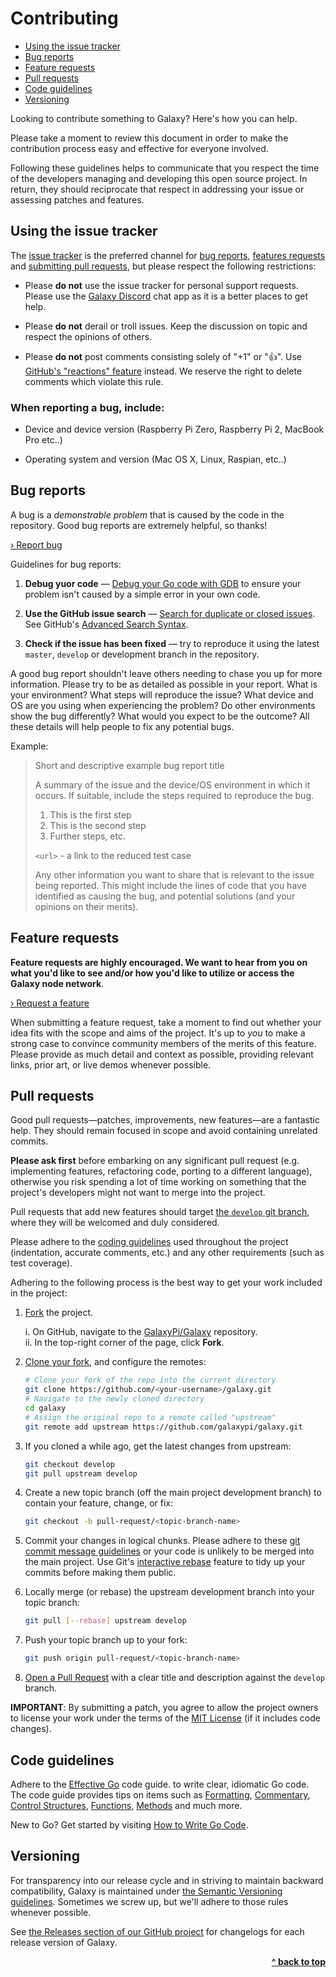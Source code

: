 # Contributing

- [Using the issue tracker](#using-the-issue-tracker)
- [Bug reports](#bug-reports)
- [Feature requests](#feature-requests)
- [Pull requests](#pull-requests)
- [Code guidelines](#code-guidelines)
- [Versioning](#versioning)

Looking to contribute something to Galaxy? Here's how you can help.

Please take a moment to review this document in order to make the contribution process easy and effective for everyone involved.

Following these guidelines helps to communicate that you respect the time of the developers managing and developing this open source project. In return, they should reciprocate that respect in addressing your issue or assessing patches and features.

## Using the issue tracker

The [issue tracker](https://github.com/galaxypi/galaxy/issues) is the preferred channel for [bug reports](#bug-reports), [features requests](#feature-requests) and [submitting pull requests](#pull-requests), but please respect the following restrictions:

* Please **do not** use the issue tracker for personal support requests.  Please use the [Galaxy Discord](https://discord.gg/36K9nan) chat app as it is a better places to get help.

* Please **do not** derail or troll issues. Keep the discussion on topic and respect the opinions of others.

* Please **do not** post comments consisting solely of "+1" or ":thumbsup:". Use [GitHub's "reactions" feature](https://github.com/blog/2119-add-reactions-to-pull-requests-issues-and-comments) instead. We reserve the right to delete comments which violate this rule.

### When reporting a bug, include:

* Device and device version (Raspberry Pi Zero, Raspberry Pi 2, MacBook Pro etc..)

* Operating system and version (Mac OS X, Linux, Raspian, etc..)


## Bug reports

A bug is a _demonstrable problem_ that is caused by the code in the repository. Good bug reports are extremely helpful, so thanks!

<a href="https://github.com/galaxypi/galaxy/issues/new?template=issues.md">› Report bug</a>

Guidelines for bug reports:

1. **Debug yuor code** &mdash; [Debug your Go code with GDB](https://golang.org/doc/gdb) to ensure your problem isn't caused by a simple error in your own code.

2. **Use the GitHub issue search** &mdash; [Search for duplicate or closed issues](https://github.com/galaxypi/galaxy/issues?q=is%3Aopen). See GitHub's [Advanced Search Syntax](https://help.github.com/articles/searching-issues-and-pull-requests/).

3. **Check if the issue has been fixed** &mdash; try to reproduce it using the latest `master`, `develop` or development branch in the repository.

A good bug report shouldn't leave others needing to chase you up for more information. Please try to be as detailed as possible in your report. What is your environment? What steps will reproduce the issue? What device and OS are you using when experiencing the problem? Do other environments show the bug differently? What would you expect to be the outcome? All these details will help people to fix any potential bugs.

Example:

> Short and descriptive example bug report title
>
> A summary of the issue and the device/OS environment in which it occurs. If
> suitable, include the steps required to reproduce the bug.
>
> 1. This is the first step
> 2. This is the second step
> 3. Further steps, etc.
>
> `<url>` - a link to the reduced test case
>
> Any other information you want to share that is relevant to the issue being
> reported. This might include the lines of code that you have identified as
> causing the bug, and potential solutions (and your opinions on their
> merits).

## Feature requests

**Feature requests are highly encouraged. We want to hear from you on what you'd like to see and/or how you'd like to utilize or access the Galaxy node network**.

<a href="https://github.com/galaxypi/galaxy/issues/new?template=feature_request.md">› Request a feature</a>

When submitting a feature request, take a moment to find out whether your idea fits with the scope and aims of the project. It's up to *you* to make a strong case to convince community members of the merits of this feature. Please provide as much detail and context as possible, providing relevant links, prior art, or live demos whenever possible.


## Pull requests

Good pull requests—patches, improvements, new features—are a fantastic help. They should remain focused in scope and avoid containing unrelated commits.

**Please ask first** before embarking on any significant pull request (e.g. implementing features, refactoring code, porting to a different language), otherwise you risk spending a lot of time working on something that the project's developers might not want to merge into the project.

Pull requests that add new features should target [the `develop` git branch](https://github.com/galaxypi/galaxy/tree/develop), where they will be welcomed and duly considered.

Please adhere to the [coding guidelines](#code-guidelines) used throughout the project (indentation, accurate comments, etc.) and any other requirements (such as test coverage).

Adhering to the following process is the best way to get your work included in the project:

1. [Fork](https://help.github.com/fork-a-repo/) the project.

   i. On GitHub, navigate to the [GalaxyPi/Galaxy](
   https://github.com/galaxypi/galaxy) repository.
   <br/>
   ii. In the top-right corner of the page, click **Fork**.


2. [Clone your fork](
   https://help.github.com/articles/fork-a-repo/#keep-your-fork-synced), and
   configure the remotes:

   ```bash
   # Clone your fork of the repo into the current directory
   git clone https://github.com/<your-username>/galaxy.git
   # Navigate to the newly cloned directory
   cd galaxy
   # Assign the original repo to a remote called "upstream"
   git remote add upstream https://github.com/galaxypi/galaxy.git
   ```

3. If you cloned a while ago, get the latest changes from upstream:

   ```bash
   git checkout develop
   git pull upstream develop
   ```

4. Create a new topic branch (off the main project development branch) to
   contain your feature, change, or fix:

   ```bash
   git checkout -b pull-request/<topic-branch-name>
   ```

5. Commit your changes in logical chunks. Please adhere to these
   [git commit message guidelines](
   http://tbaggery.com/2008/04/19/a-note-about-git-commit-messages.html)
   or your code is unlikely to be merged into the main project. Use Git's
   [interactive rebase](https://help.github.com/articles/interactive-rebase)
   feature to tidy up your commits before making them public.

6. Locally merge (or rebase) the upstream development branch into your topic
   branch:

   ```bash
   git pull [--rebase] upstream develop
   ```

7. Push your topic branch up to your fork:

   ```bash
   git push origin pull-request/<topic-branch-name>
   ```

8. [Open a Pull Request](
   https://help.github.com/articles/using-pull-requests/) with a clear title
   and description against the `develop` branch.

**IMPORTANT**: By submitting a patch, you agree to allow the project owners to
license your work under the terms of the [MIT License](https://github.com/galaxypi/galaxy/blob/master/LICENSE.md) (if it
includes code changes).


## Code guidelines

Adhere to the [Effective Go](
https://golang.org/doc/effective_go.html) code guide. to write clear, idiomatic Go code.
The code guide provides tips on items such as [Formatting](
https://golang.org/doc/effective_go.html#formatting), [Commentary](
https://golang.org/doc/effective_go.html#commentary), [Control Structures](
https://golang.org/doc/effective_go.html#control-structures), [Functions](
https://golang.org/doc/effective_go.html#functions), [Methods](
https://golang.org/doc/effective_go.html#methods) and much more.

New to Go? Get started by visiting [How to Write Go Code](https://golang.org/doc/code.html).


## Versioning

For transparency into our release cycle and in striving to maintain backward compatibility, Galaxy is maintained under [the Semantic Versioning guidelines](https://semver.org/). Sometimes we screw up, but we'll adhere to those rules whenever possible.

See [the Releases section of our GitHub project](https://github.com/galaxypi/galaxy/releases) for changelogs for each release version of Galaxy.

<div align="right">
    <b><a href="#contributing">^ back to top</a></b>
</div>